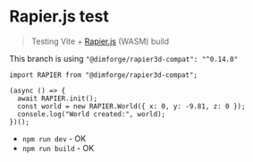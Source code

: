 # Rapier.js test

> Testing Vite + [Rapier.js](https://www.rapier.rs/docs/user_guides/javascript/getting_started_js) (WASM) build

This branch is using `"@dimforge/rapier3d-compat": "^0.14.0"`

```
import RAPIER from "@dimforge/rapier3d-compat";

(async () => {
  await RAPIER.init();
  const world = new RAPIER.World({ x: 0, y: -9.81, z: 0 });
  console.log("World created:", world);
})();
```

- `npm run dev` - OK
- `npm run build` - OK
